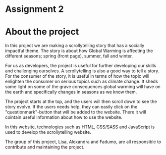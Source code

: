 # Assignment 2

# About the project

In this project we are making a scrollytelling story that has a socially impactful theme. 
The story is about how Global Warming is affecting the different seasons; spring (front page), summer, fall and winter. 

For us as developers, the project is useful for further developing our skills and challenging ourselves. A scrollytelling is also a good way to tell a story. For the consumer of the story, it is useful in terms of how the topic will enlighten the consumer on serious topics such as climate change. It sheds some light on some of the grave consequences global warming will have on the earth and specifically changes in seasons as we know them.

The project starts at the top, and the users will then scroll down to see the story evolve. 
If the users needs help, they can easily click on the "questionmark"-button that will be added to the website. There it will cointain useful information about how to use the website.

In this website, technologies such as HTML, CSS/SASS and JavaScript is used to develop the scrollytelling website. 

The group of this project, Lisa, Alexandra and Fadumo, are all responsible to contribute and maintaining the project. 


